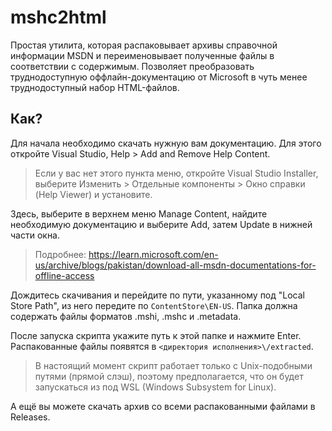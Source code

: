 mshc2html
=========

Простая утилита, которая распаковывает архивы справочной информации MSDN и 
переименовывает полученные файлы в соответствии с содержимым. Позволяет
преобразовать труднодоступную оффлайн-документацию от Microsoft в чуть менее
труднодоступный набор HTML-файлов.

Как?
----

Для начала необходимо скачать нужную вам документацию. Для этого откройте Visual
Studio, Help > Add and Remove Help Content.

> Если у вас нет этого пункта меню, откройте Visual Studio Installer, выберите
> Изменить > Отдельные компоненты > Окно справки (Help Viewer) и установите.

Здесь, выберите в верхнем меню Manage Content, найдите необходимую документацию
и выберите Add, затем Update в нижней части окна. 

> Подробнее: https://learn.microsoft.com/en-us/archive/blogs/pakistan/download-all-msdn-documentations-for-offline-access

Дождитесь скачивания и
перейдите по пути, указанному под "Local Store Path", из него передите по
`ContentStore\EN-US`. Папка должна содержать файлы форматов .mshi, .mshc и
.metadata. 

После запуска скрипта укажите путь к этой папке и нажмите Enter. Распакованные
файлы появятся в `<директория исполнения>\/extracted`. 

> В настоящий момент скрипт работает только с Unix-подобными путями (прямой
> слэш), поэтому предполагается, что он будет запускаться из под WSL (Windows
> Subsystem for Linux).

А ещё вы можете скачать архив со всеми распакованными файлами в Releases.
